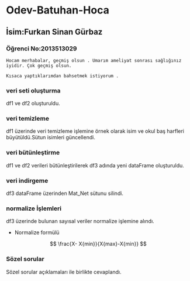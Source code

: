 # Odev-Batuhan-Hoca
##  İsim:Furkan Sinan Gürbaz
### Öğrenci No:2013513029

`Hocam merhabalar, geçmiş olsun . Umarım ameliyat sonrası sağlığınız iyidir. Çok geçmiş olsun.`

`Kısaca yaptıklarımdan bahsetmek istiyorum .`
### veri seti oluşturma 
df1 ve df2 oluşturuldu.
### veri temizleme
df1 üzerinde veri temizleme işlemine örnek olarak isim ve okul baş harfleri büyütüldü.Sütun isimleri güncellendi.
### veri bütünleştirme
df1 ve df2 verileri bütünleştirilerek df3 adında yeni dataFrame oluşturuldu.
### veri indirgeme 
df3 dataFrame üzerinden Mat_Net sütunu silindi.
### normalize İşlemleri
df3 üzerinde bulunan sayısal veriler normalize işlemine alındı.
- Normalize formülü
 
$$ \frac{X- X{min}}{X{max}-X{min}} $$ 


### Sözel sorular

Sözel sorular açıklamaları ile birlikte cevaplandı.


